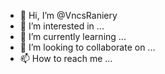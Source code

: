 - 👋 Hi, I’m @VncsRaniery
- 👀 I’m interested in ...
- 🌱 I’m currently learning ...
- 💞️ I’m looking to collaborate on ...
- 📫 How to reach me ...

<!---
VncsRaniery/VncsRaniery is a ✨ special ✨ repository because its `README.md` (this file) appears on your GitHub profile.
You can click the Preview link to take a look at your changes.
--->
